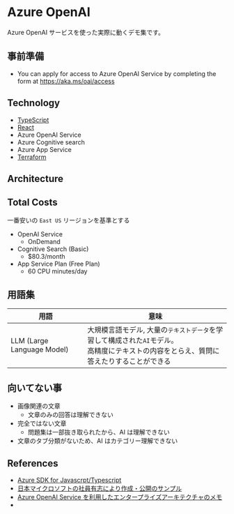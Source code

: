 # Azure OpenAI
Azure OpenAI サービスを使った実際に動くデモ集です。

## 事前準備
- You can apply for access to Azure OpenAI Service by completing the form at https://aka.ms/oai/access

## Technology
- [TypeScript](https://www.typescriptlang.org/)
- [React](https://react.dev/)
- Azure OpenAI Service
- Azure Cognitive search
- Azure App Service
- [Terraform](https://www.terraform.io/)

## Architecture

## Total Costs
一番安いの `East US` リージョンを基準とする

- OpenAI Service
  - OnDemand
- Cognitive Search (Basic)
  - $80.3/month
- App Service Plan (Free Plan)
  - 60 CPU minutes/day

## 用語集
用語|意味
---|---
LLM (Large Language Model)|大規模言語モデル, 大量の`テキストデータ`を学習して構成された`AI`モデル。<br />高精度にテキストの内容をとらえ、質問に答えたりすることができる

## 向いてない事
- 画像関連の文章
  - 文章のみの回答は理解できない
- 完全ではない文章
  - 問題集は一部抜き取られたから、AI は理解できない
- 文章のタブ分類がないため、AI はカテゴリー理解できない

## References
- [Azure SDK for Javascrpt/Typescript](https://github.com/Azure/azure-sdk-for-js)
- [日本マイクロソフトの社員有志により作成・公開のサンプル](https://github.com/Azure-Samples/jp-azureopenai-samples)
- [Azure OpenAI Service を利用したエンタープライズアーキテクチャのメモ](https://qiita.com/nohanaga/items/a18009f8b605591348fe)
- 
